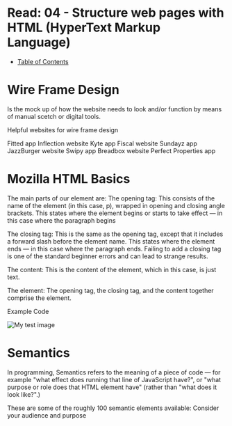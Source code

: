 # Read: 04 - Structure web pages with HTML (HyperText Markup Language)
- [Table of Contents](README.md)

# Wire Frame Design

Is the mock up of how the website needs to look and/or function by means of manual scetch or digital tools.

Helpful websites for wire frame design

Fitted app
Inflection website
Kyte app
Fiscal website
Sundayz app
JazzBurger website
Swipy app
Breadbox website
Perfect Properties app


# Mozilla HTML Basics

The main parts of our element are:
The opening tag: This consists of the name of the element (in this case, p), wrapped in opening and closing angle brackets. This states where the element begins or starts to take effect — in this case where the paragraph begins

The closing tag: This is the same as the opening tag, except that it includes a forward slash before the element name. This states where the element ends — in this case where the paragraph ends. Failing to add a closing tag is one of the standard beginner errors and can lead to strange results.

The content: This is the content of the element, which in this case, is just text.

The element: The opening tag, the closing tag, and the content together comprise the element.

 Example Code
 <!DOCTYPE html>
<html>
  <head>
    <meta charset="utf-8">
    <title>My test page</title>
  </head>
  <body>
    <img src="images/firefox-icon.png" alt="My test image">
  </body>
</html>

# Semantics

In programming, Semantics refers to the meaning of a piece of code — for example "what effect does running that line of JavaScript have?", or "what purpose or role does that HTML element have" (rather than "what does it look like?".)

These are some of the roughly 100 semantic elements available: Consider your audience and purpose